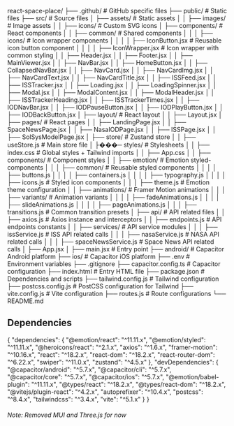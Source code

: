 react-space-place/
├── .github/                          # GitHub specific files
├── public/                           # Static files
├── src/                              # Source files
│   ├── assets/                       # Static assets
│   │   ├── images/                   # Image assets
│   │   ├── icons/                    # Custom SVG icons
│   ├── components/                   # React components
│   │   ├── common/                   # Shared components
│   │   │   ├── icons/               # Icon wrapper components
│   │   │   │   ├── IconButton.jsx   # Reusable icon button component
│   │   │   │   ├── IconWrapper.jsx  # Icon wrapper with common styling
│   │   ├── Header.jsx
│   │   ├── Footer.jsx
│   │   ├── MainViewer.jsx
│   │   ├── NavBar.jsx
│   │   ├── HomeButton.jsx
│   │   ├── CollapsedNavBar.jsx
│   │   ├── NavCard.jsx
│   │   ├── NavCardImg.jsx
│   │   ├── NavCardText.jsx
│   │   ├── NavCardTitle.jsx
│   │   ├── ISSFeed.jsx
│   │   ├── ISSTracker.jsx
│   │   ├── Loading.jsx
│   │   ├── LoadingSpinner.jsx
│   │   ├── Modal.jsx
│   │   ├── ModalContent.jsx
│   │   ├── ModalHeader.jsx
│   │   ├── ISSTrackerHeading.jsx
│   │   ├── ISSTrackerTimes.jsx
│   │   ├── IODNavBar.jsx
│   │   ├── IODPauseButton.jsx
│   │   ├── IODPlayButton.jsx
│   │   ├── IODBackButton.jsx
│   ├── layout/                       # React layout
│   │   ├── Layout.jsx
│   ├── pages/                        # React pages
│   │   ├── LandingPage.jsx
│   │   ├── SpaceNewsPage.jsx
│   │   ├── NasaIODPage.jsx
│   │   ├── ISSPage.jsx
│   │   ├── SolSysModelPage.jsx
│   ├── store/                        # Zustand store
│   │   ├── useStore.js              # Main store file
│   ├���─ styles/                       # Stylesheets
│   │   ├── index.css                # Global styles + Tailwind imports
│   │   ├── App.css
│   │   ├── components/              # Component styles
│   │   ├── emotion/                 # Emotion styled-components
│   │   │   ├── common/             # Reusable styled components
│   │   │   │   ├── buttons.js
│   │   │   │   ├── containers.js
│   │   │   │   ├── typography.js
│   │   │   │   ├── icons.js       # Styled icon components
│   │   │   ├── theme.js           # Emotion theme configuration
│   │   ├── animations/             # Framer Motion animations
│   │   │   ├── variants/          # Animation variants
│   │   │   │   ├── fadeAnimations.js
│   │   │   │   ├── slideAnimations.js
│   │   │   │   ├── pageAnimations.js
│   │   │   ├── transitions.js     # Common transition presets
│   ├── api/                         # API related files
│   │   ├── axios.js                # Axios instance and interceptors
│   │   ├── endpoints.js            # API endpoints constants
│   │   ├── services/               # API service modules
│   │   │   ├── issService.js      # ISS API related calls
│   │   │   ├── nasaService.js     # NASA API related calls
│   │   │   ├── spaceNewsService.js # Space News API related calls
│   ├── App.jsx
│   ├── main.jsx                    # Entry point
├── android/                         # Capacitor Android platform
├── ios/                            # Capacitor iOS platform
├── .env                            # Environment variables
├── .gitignore
├── capacitor.config.ts             # Capacitor configuration
├── index.html                      # Entry HTML file
├── package.json                    # Dependencies and scripts
├── tailwind.config.js              # Tailwind configuration
├── postcss.config.js               # PostCSS configuration for Tailwind
├── vite.config.js                  # Vite configuration
├── routes.js                       # Route configurations
└── README.md


## Dependencies

{
  "dependencies": {
    "@emotion/react": "^11.11.x",
    "@emotion/styled": "^11.11.x",
    "@heroicons/react": "^2.1.x",
    "axios": "^1.6.x",
    "framer-motion": "^10.16.x",
    "react": "^18.2.x",
    "react-dom": "^18.2.x",
    "react-router-dom": "^6.22.x",
    "swiper": "^11.0.x",
    "zustand": "^4.5.x"
  },
  "devDependencies": {
    "@capacitor/android": "^5.7.x",
    "@capacitor/cli": "^5.7.x",
    "@capacitor/core": "^5.7.x",
    "@capacitor/ios": "^5.7.x",
    "@emotion/babel-plugin": "^11.11.x",
    "@types/react": "^18.2.x",
    "@types/react-dom": "^18.2.x",
    "@vitejs/plugin-react": "^4.2.x",
    "autoprefixer": "^10.4.x",
    "postcss": "^8.4.x",
    "tailwindcss": "^3.4.x",
    "vite": "^5.1.x"
  }
}

###### Note: Removed MUI and Three.js for now
